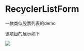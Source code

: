 # RecyclerListForm
一款类似股票列表的demo

该项目的展示如下


  ![](https://github.com/xkun1/RecyclerListForm/app/src/main/java/image/imge01.png)
